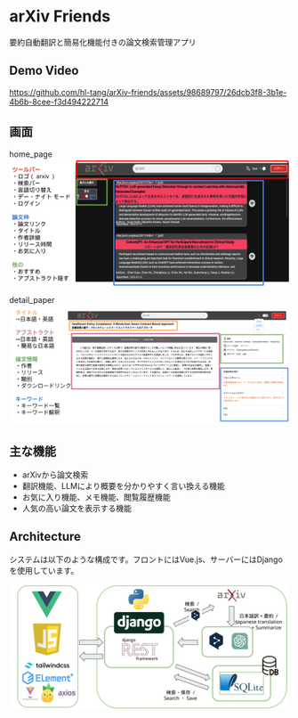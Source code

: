 # arXiv Friends
要約自動翻訳と簡易化機能付きの論文検索管理アプリ

## Demo Video

https://github.com/hl-tang/arXiv-friends/assets/98689797/26dcb3f8-3b1e-4b6b-8cee-f3d494222714

## 画面

home_page
![home_page](./asset/home_page.png)

detail_paper
![detail_paper](asset/detail_paper.png)

## 主な機能

- arXivから論文検索
- 翻訳機能、LLMにより概要を分かりやすく言い換える機能
- お気に入り機能、メモ機能、閲覧履歴機能
- 人気の高い論文を表示する機能

## Architecture

システムは以下のような構成です。フロントにはVue.js、サーバーにはDjangoを使用しています。

![Architecture](./asset/Architecture.png)

